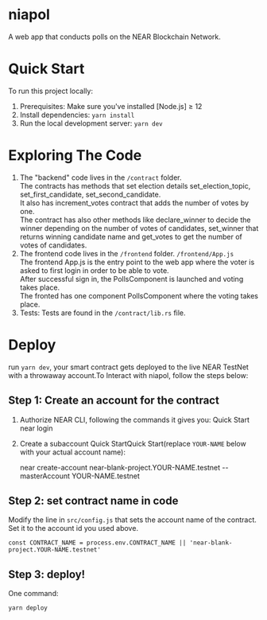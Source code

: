 niapol
==================

A web app that conducts polls on the NEAR Blockchain Network.


Quick Start
===========

To run this project locally:

1. Prerequisites: Make sure you've installed [Node.js] ≥ 12
2. Install dependencies: `yarn install`
3. Run the local development server: `yarn dev` 

Exploring The Code
==================

1. The "backend" code lives in the `/contract` folder. <br/>
      The contracts has methods that set election details set_election_topic, set_first_candidate, set_second_candidate.<br/>
      It also has increment_votes contract that adds the number of votes by one.<br/>
      The contract has also other methods like declare_winner to decide the winner depending on the number of votes of candidates,
      set_winner that returns winning candidate name and get_votes to get the number of votes of candidates. <br/>
2. The frontend code lives in the `/frontend` folder. `/frontend/App.js` <br/>
      The frontend App.js is the entry point to the web app where the voter is asked to first login in order to be able to vote. <br/>
      After successful sign in, the PollsComponent is launched and voting takes place.<br/>
      The fronted has one component PollsComponent where the voting takes place.<br/>
3. Tests: Tests are found in the `/contract/lib.rs` file.

Deploy
======

run `yarn dev`, your smart contract gets deployed to the live NEAR TestNet with a throwaway account.To Interact with niapol, follow the steps below:

Step 1: Create an account for the contract
------------------------------------------
1. Authorize NEAR CLI, following the commands it gives you:
Quick Start
      near login

2. Create a subaccount Quick StartQuick Start(replace `YOUR-NAME` below with your actual account name):

      near create-account near-blank-project.YOUR-NAME.testnet --masterAccount YOUR-NAME.testnet

Step 2: set contract name in code
---------------------------------

Modify the line in `src/config.js` that sets the account name of the contract. Set it to the account id you used above.

    const CONTRACT_NAME = process.env.CONTRACT_NAME || 'near-blank-project.YOUR-NAME.testnet'


Step 3: deploy!
---------------

One command:

    yarn deploy



